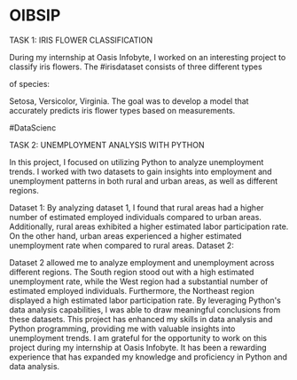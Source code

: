 # OIBSIP
TASK 1: IRIS FLOWER CLASSIFICATION

During my internship at Oasis Infobyte, I worked on an interesting project to classify iris flowers. The #irisdataset consists of three different types

of species:

Setosa, Versicolor, Virginia. The goal was to develop a model that accurately predicts iris flower types based on measurements.

#DataScienc

TASK 2: UNEMPLOYMENT ANALYSIS WITH PYTHON

In this project, I focused on utilizing Python to analyze unemployment trends. I worked with two datasets to gain insights into employment and unemployment patterns in both rural and urban areas, as well as different regions.


Dataset 1:
By analyzing dataset 1, I found that rural areas had a higher number of estimated employed individuals compared to urban areas. Additionally, rural areas exhibited a higher estimated labor participation rate. On the other hand, urban areas experienced a higher estimated unemployment rate when compared to rural areas.
Dataset 2:


Dataset 2 allowed me to analyze employment and unemployment across different regions. The South region stood out with a high estimated unemployment rate, while the West region had a substantial number of estimated employed individuals. Furthermore, the Northeast region displayed a high estimated labor participation rate.
By leveraging Python's data analysis capabilities, I was able to draw meaningful conclusions from these datasets. This project has enhanced my skills in data analysis and Python programming, providing me with valuable insights into unemployment trends.
I am grateful for the opportunity to work on this project during my internship at Oasis Infobyte. It has been a rewarding experience that has expanded my knowledge and proficiency in Python and data analysis.
